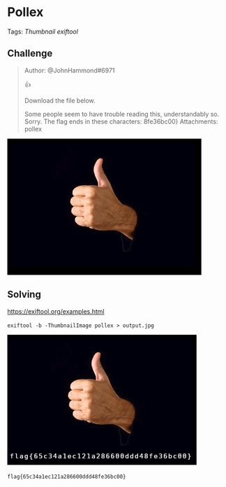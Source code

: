 # Pollex

Tags: _Thumbnail_ _exiftool_

## Challenge
>Author: @JohnHammond#6971
>
>👍
>
>Download the file below.
>
>Some people seem to have trouble reading this, understandably so. Sorry. The flag ends in these characters: 8fe36bc00}
>Attachments: pollex

![challenge](original.png)

## Solving
https://exiftool.org/examples.html

`exiftool -b -ThumbnailImage pollex > output.jpg`

![flag](flag.png)

`flag{65c34a1ec121a286600ddd48fe36bc00}`
